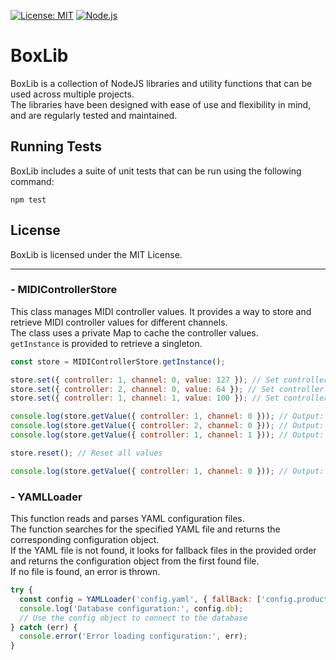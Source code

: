 [![License: MIT](https://img.shields.io/badge/License-MIT-yellow.svg)](https://opensource.org/licenses/MIT)
[![Node.js](https://img.shields.io/badge/Node.js-18.x-green.svg)](https://nodejs.org/en/download/)

# BoxLib
BoxLib is a collection of NodeJS libraries and utility functions that can be used across multiple projects.  
The libraries have been designed with ease of use and flexibility in mind, and are regularly tested and maintained.

## Running Tests
BoxLib includes a suite of unit tests that can be run using the following command:
```
npm test
```

## License
BoxLib is licensed under the MIT License.

***
### - MIDIControllerStore
This class manages MIDI controller values.
It provides a way to store and retrieve MIDI controller values for different channels.  
The class uses a private Map to cache the controller values.  
`getInstance` is provided to retrieve a singleton.  

```javascript
const store = MIDIControllerStore.getInstance();

store.set({ controller: 1, channel: 0, value: 127 }); // Set controller 1 on channel 0 to 127
store.set({ controller: 2, channel: 0, value: 64 }); // Set controller 2 on channel 0 to 64
store.set({ controller: 1, channel: 1, value: 100 }); // Set controller 1 on channel 1 to 100

console.log(store.getValue({ controller: 1, channel: 0 })); // Output: 127
console.log(store.getValue({ controller: 2, channel: 0 })); // Output: 64
console.log(store.getValue({ controller: 1, channel: 1 })); // Output: 100

store.reset(); // Reset all values

console.log(store.getValue({ controller: 1, channel: 0 })); // Output: 0 (default value)
```

### - YAMLLoader
This function reads and parses YAML configuration files.  
The function searches for the specified YAML file and returns the corresponding configuration object.  
If the YAML file is not found, it looks for fallback files in the provided order and returns the configuration object from the first found file.  
If no file is found, an error is thrown.  

```javascript
try {
  const config = YAMLLoader('config.yaml', { fallBack: ['config.production.yaml', 'config.default.yaml'] });
  console.log('Database configuration:', config.db);
  // Use the config object to connect to the database
} catch (err) {
  console.error('Error loading configuration:', err);
}
```
